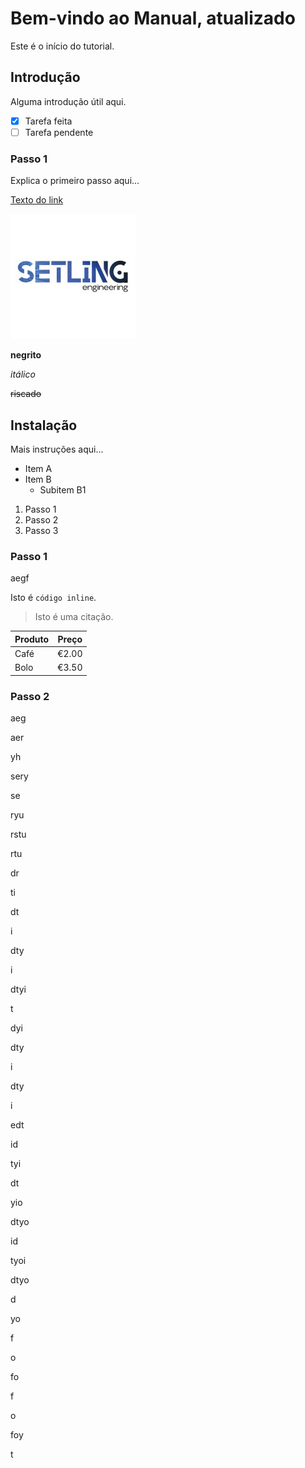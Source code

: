 # Bem-vindo ao Manual, atualizado

Este é o início do tutorial.

## Introdução

Alguma introdução útil aqui.

- [x] Tarefa feita
- [ ] Tarefa pendente

### Passo 1

Explica o primeiro passo aqui...

[Texto do link](https://www.sapo.pt)

![Texto alternativo](images/setling_logo.jpg)

**negrito**

*itálico*

~~riscado~~

## Instalação

Mais instruções aqui...

- Item A
- Item B
  - Subitem B1

1. Passo 1
2. Passo 2
3. Passo 3

### Passo 1

aegf

Isto é `código inline`.

> Isto é uma citação.

| Produto   | Preço |
|-----------|-------|
| Café      | €2.00 |
| Bolo      | €3.50 |

### Passo 2

aeg

aer

yh

sery

se

ryu

rstu

rtu

dr

ti

dt

i

dty

i

dtyi

t

dyi

dty

i

dty

i

edt

id

tyi

dt

yio

dtyo

id

tyoi

dtyo

d

yo

f

o

fo

f

o

foy

t